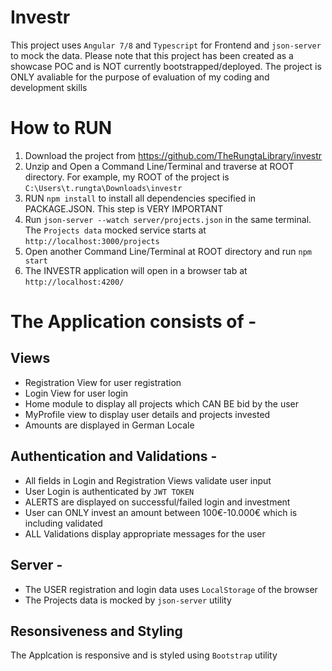 # Investr
This project uses `Angular 7/8` and `Typescript` for Frontend and `json-server` to mock the data.
Please note that this project has been created as a showcase POC and is NOT currently bootstrapped/deployed.
The project is ONLY avaliable for the purpose of evaluation of my coding and development skills

# How to RUN
  1. Download the project from https://github.com/TheRungtaLibrary/investr
  2. Unzip and Open a Command Line/Terminal and traverse at ROOT directory.
      For example, my ROOT of the project is `C:\Users\t.rungta\Downloads\investr`
  3. RUN `npm install` to install all dependencies specified in PACKAGE.JSON. This step is VERY IMPORTANT
  4. Run `json-server --watch server/projects.json` in the same terminal. The `Projects data` mocked service starts at `http://localhost:3000/projects`
  5. Open another Command Line/Terminal at ROOT directory and run `npm start`
  6. The INVESTR application will open in a browser tab at `http://localhost:4200/`

# The Application consists of -
## Views
  - Registration View for user registration
  - Login View for user login
  - Home module to display all projects which CAN BE bid by the user
  - MyProfile view to display user details and projects invested
  - Amounts are displayed in German Locale
  
## Authentication and Validations -
  - All fields in Login and Registration Views validate user input
  - User Login is authenticated by `JWT TOKEN`
  - ALERTS are displayed on successful/failed login and investment
  - User can ONLY invest an amount between 100€-10.000€ which is including validated
  - ALL Validations display appropriate messages for the user
  
## Server -
  - The USER registration and login data uses `LocalStorage` of the browser
  - The Projects data is mocked by `json-server` utility
  
## Resonsiveness and Styling
The Applcation is responsive and is styled using `Bootstrap` utility
